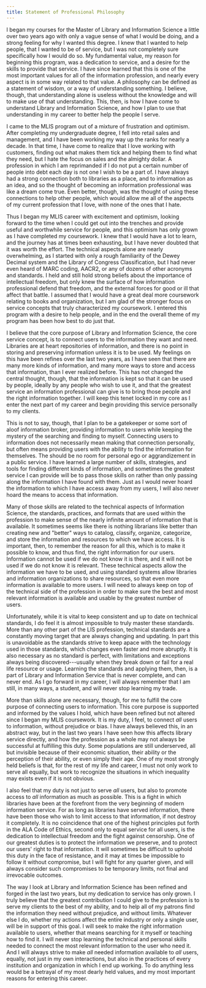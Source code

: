 ```yaml
---
title: Statement of Professional Philosophy
---
```


I began my courses for the Master of Library and Information Science a little over two years ago with only a vague sense of what I would be doing, and a strong feeling for why I wanted this degree.
I knew that I wanted to help people, that I wanted to be of service, but I was not completely sure specifically how I would do so.
My fundamental value, my reason for beginning this program, was a dedication to service, and a desire for the skills to provide that service.
I have since learned that this is one of the most important values for all of the information profession, and nearly every aspect is in some way related to that value.
A philosophy can be defined as a statement of wisdom, or a way of understanding something.
I believe, though, that understanding alone is useless without the knowledge and will to make use of that understanding.
This, then, is how I have come to understand Library and Information Science, and how I plan to use that understanding in my career to better help the people I serve.

I came to the MLIS program out of a mixture of frustration and optimism.
After completing my undergraduate degree, I fell into retail sales and management, and I have been working my way up the ranks for nearly a decade.
In that time, I have come to realize that I love working with customers, finding out what makes them tick and helping them to find what they need, but I hate the focus on sales and the almighty dollar.
A profession in which I am reprimanded if I do not put a certain number of people into debt each day is not one I wish to be a part of.
I have always had a strong connection both to libraries as a place, and to information as an idea, and so the thought of becoming an information professional was like a dream come true.
Even better, though, was the thought of using these connections to help other people, which would allow me all of the aspects of my current profession that I love, with none of the ones that I hate.

Thus I began my MLIS career with excitement and optimism, looking forward to the time when I could get out into the trenches and provide useful and worthwhile service for people, and this optimism has only grown as I have completed my coursework.
I knew that I would have a lot to learn, and the journey has at times been exhausting, but I have never doubted that it was worth the effort.
The technical aspects alone are nearly overwhelming, as I started with only a rough familiarity of the Dewey Decimal system and the Library of Congress Classification, but I had never even heard of MARC coding, AACR2, or any of dozens of other acronyms and standards.
I held and still hold strong beliefs about the importance of intellectual freedom, but only knew the surface of how information professional defend that freedom, and the external forces for good or ill that affect that battle.
I assumed that I would have a great deal more coursework relating to books and organization, but I am glad of the stronger focus on service concepts that truly characterized my coursework.
I entered this program with a desire to help people, and in the end the overall theme of my program has been how best to do just that.

I believe that the core purpose of Library and Information Science, the core service concept, is to connect users to the information they want and need.
Libraries are at heart repositories of information, and there is no point in storing and preserving information unless it is to be used.
My feelings on this have been refines over the last two years, as I have seen that there are many more kinds of information, and many more ways to store and access that information, than I ever realized before.
This has not changed the central thought, though, that the information is kept so that it can be used by people, ideally by any people who wish to use it, and that the greatest service an information professional can give is to bring those people and the right information together.
I will keep this tenet locked in my core as I enter the next part of my career and begin providing this service personally to my clients.

This is not to say, though, that I plan to be a gatekeeper or some sort of aloof information broker, providing information to users while keeping the mystery of the searching and finding to myself.
Connecting users to information does not necessarily mean making that connection personally, but often means providing users with the ability to find the information for themselves.
The should be no room for personal ego or aggrandizement in a public service.
I have learned a large number of skills, strategies, and tools for finding different kinds of information, and sometimes the greatest service I can provide will be to pass those skills on rather than only passing along the information I have found with them.
Just as I would never hoard the information to which I have access away from my users, I will also never hoard the means to access that information.

Many of those skills are related to the technical aspects of Information Science, the standards, practices, and formats that are used within the profession to make sense of the nearly infinite amount of information that is available.
It sometimes seems like there is nothing librarians like better than creating new and "better" ways to catalog, classify, organize, categorize, and store the information and resources to which we have access.
It is important, then, to remember the reason for all this, which is to make it possible to know, and thus find, the right information for our users.
Information cannot be used if we do not know it is there, and it will not be used if we do not know it is relevant.
These technical aspects allow the information we have to be used, and using standard systems allow libraries and information organizations to share resources, so that even more information is available to more users.
I will need to always keep on top of the technical side of the profession in order to make sure the best and most relevant information is available and usable by the greatest number of users.

Unfortunately, while it is vital to keep consistent and up to date on technical standards, I do feel it is almost impossible to truly master these standards.
More than any other part of the LIS profession, technical standards are a constantly moving target that are always changing and updating.
In part this is unavoidable as the standards strive to keep apace with the technology used in those standards, which changes even faster and more abruptly.
It is also necessary as no standard is perfect, with limitations and exceptions always being discovered---usually when they break down or fail for a real life resource or usage.
Learning the standards and applying them, then, is a part of Library and Information Service that is never complete, and can never end.
As I go forward in my career, I will always remember that I am still, in many ways, a student, and will never stop learning my trade.

More than skills alone are necessary, though, for me to fulfill the core purpose of connecting users to information.
This core purpose is supported and informed by the values I hold, which have been refined but not altered since I began my MLIS coursework.
It is my duty, I feel, to connect _all_ users to information, without prejudice or bias.
I have always believed this, in an abstract way, but in the last two years I have seen how this affects library service directly, and how the profession as a whole may not always be successful at fulfilling this duty.
Some populations are still underserved, all but invisible because of their economic situation, their ability or the perception of their ability, or even simply their age.
One of my most strongly held beliefs is that, for the rest of my life and career, I must not only work to serve all equally, but work to recognize the situations in which inequality may exists even if it is not obvious.

I also feel that my duty is not just to serve _all_ users, but also to promote access to _all_ information as much as possible.
This is a fight in which libraries have been at the forefront from the very beginning of modern information service.
For as long as libraries have served information, there have been those who wish to limit access to that information, if not destroy it completely.
It is no coincidence that one of the highest principles put forth in the ALA Code of Ethics, second only to equal service for all users, is the dedication to intellectual freedom and the fight against censorship.
One of our greatest duties is to protect the information we preserve, and to protect our users' right to that information.
It will sometimes be difficult to uphold this duty in the face of resistance, and it may at times be impossible to follow it without compromise, but I will fight for any quarter given, and will always consider such compromises to be temporary limits, not final and irrevocable outcomes.

The way I look at Library and Information Science has been refined and forged in the last two years, but my dedication to service has only grown.
I truly believe that the greatest contribution I could give to the profession is to serve my clients to the best of my ability, and to help all of my patrons find the information they need without prejudice, and without limits.
Whatever else I do, whether my actions affect the entire industry or only a single user, will be in support of this goal.
I will seek to make the right information available to users, whether that means searching for it myself or teaching how to find it.
I will never stop learning the technical and personal skills needed to connect the most relevant information to the user who need it.
And I will always strive to make _all_ needed information available to _all_ users, equally, not just in my own interactions, but also in the practices of every institution and organization in which I end up working.
To do anything less would be a betrayal of my most dearly held values, and my most important reasons for entering this career.


